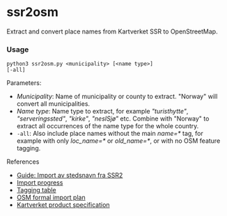 # ssr2osm
Extract and convert place names from Kartverket SSR to OpenStreetMap.

### Usage

<code>python3 ssr2osm.py \<municipality\> [\<name type\>] [-all]</code>

Parameters:
  * _Municipality_: Name of municipality or county to extract. "Norway" will convert all municipalities.
  * _Name type_: Name type to extract, for example _"turisthytte"_, _"serveringssted"_, _"kirke"_, _"nesISjø"_ etc. Combine with "Norway" to extract all occurrences of the name type for the whole country.
  * <code>-all</code>: Also include place names without the main _name=*_ tag, for example with only _loc_name=*_ or _old_name=*_, or with no OSM feature tagging.
  
References
  
* [Guide: Import av stedsnavn fra SSR2](https://wiki.openstreetmap.org/wiki/No:Import_av_stedsnavn_fra_SSR2)
* [Import progress](https://osmno.github.io/progress-visualizer/?project=ssr)
* [Tagging table](https://drive.google.com/file/d/1krf8NESSyyObpcV8TPUHInUCYiepZ6-m/view)
* [OSM formal import plan](https://wiki.openstreetmap.org/wiki/Import/Catalogue/Central_place_name_register_import_(Norway))
* [Kartverket product specification](https://register.geonorge.no/data/documents/Produktspesifikasjoner_stedsnavn-for-vanlig-bruk_v3_produktspesifikasjon-kartverket-stedsnavn-20181115_.pdf)
